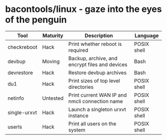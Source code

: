 bacontools/linux - gaze into the eyes of the penguin
====================================================
| Tool         | Maturity | Description                                    | Language    |
|--------------|----------|------------------------------------------------|-------------|
| checkreboot  | Hack     | Print whether reboot is required               | POSIX shell |
| devbup       | Moving   | Backup, archive, and encrypt files and devices | Bash        |
| devrestore   | Hack     | Restore devbup archives                        | Bash        |
| du1          | Hack     | Print sizes of top level directories           | POSIX shell |
| netinfo      | Untested | Print current WAN IP and nmcli connection name | POSIX shell |
| single-urxvt | Hack     | Launch a singleton urxvt instance              | POSIX shell |
| userls       | Hack     | Print all users on the system                  | POSIX shell |
